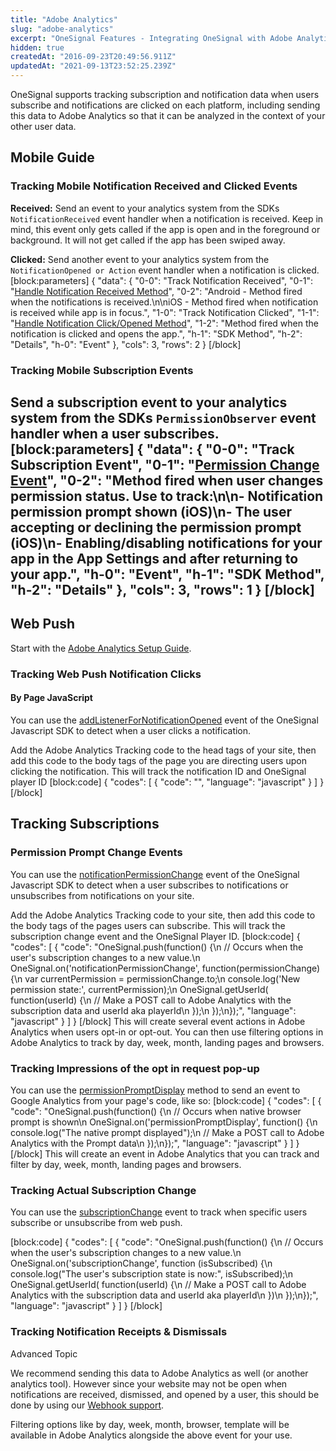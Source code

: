 ```yaml
---
title: "Adobe Analytics"
slug: "adobe-analytics"
excerpt: "OneSignal Features - Integrating OneSignal with Adobe Analytics"
hidden: true
createdAt: "2016-09-23T20:49:56.911Z"
updatedAt: "2021-09-13T23:52:25.239Z"
---
```

OneSignal supports tracking subscription and notification data when users subscribe and notifications are clicked on each platform, including sending this data to Adobe Analytics so that it can be analyzed in the context of your other user data.

## Mobile Guide

### Tracking Mobile Notification Received and Clicked Events

**Received:** Send an event to your analytics system from the SDKs `NotificationReceived` event handler when a notification is received. Keep in mind, this event only gets called if the app is open and in the foreground or background. It will not get called if the app has been swiped away.

**Clicked:** Send another event to your analytics system from the `NotificationOpened or Action` event handler when a notification is clicked.
[block:parameters]
{
  "data": {
    "0-0": "Track Notification Received",
    "0-1": "[Handle Notification Received Method](doc:sdk-reference#notification-received-handler)",
    "0-2": "Android - Method fired when the notifications is received.\n\niOS - Method fired when notification is received while app is in focus.",
    "1-0": "Track Notification Clicked",
    "1-1": "[Handle Notification Click/Opened Method](doc:sdk-reference#notification-opened-handler)",
    "1-2": "Method fired when the notification is clicked and opens the app.",
    "h-1": "SDK Method",
    "h-2": "Details",
    "h-0": "Event"
  },
  "cols": 3,
  "rows": 2
}
[/block]
### Tracking Mobile Subscription Events

Send a subscription event to your analytics system from the SDKs `PermissionObserver` event handler when a user subscribes.
[block:parameters]
{
  "data": {
    "0-0": "Track Subscription Event",
    "0-1": "[Permission Change Event](doc:sdk-reference#addpermissionobserver-method)",
    "0-2": "Method fired when user changes permission status. Use to track:\n\n- Notification permission prompt shown (iOS)\n- The user accepting or declining the permission prompt (iOS)\n- Enabling/disabling notifications for your app in the App Settings and after returning to your app.",
    "h-0": "Event",
    "h-1": "SDK Method",
    "h-2": "Details"
  },
  "cols": 3,
  "rows": 1
}
[/block]
----
## Web Push

Start with the [Adobe Analytics Setup Guide](https://www.adobe.com/analytics/adobe-analytics.html).

### Tracking Web Push Notification Clicks

#### By Page JavaScript
You can use the [addListenerForNotificationOpened](doc:web-push-sdk#addlistenerfornotificationopened) event of the OneSignal Javascript SDK to detect when a user clicks a notification.

Add the Adobe Analytics Tracking code to the head tags of your site, then add this code to the body tags of the page you are directing users upon clicking the notification. This will track the notification ID and OneSignal player ID
[block:code]
{
  "codes": [
    {
      "code": "<script>\nOneSignal.push([\"addListenerForNotificationOpened\", function(payload) {\n  console.log(\"OneSignal Notification Clicked Paylaod:\");\n  console.log(payload);\n  OneSignal.getUserId( function(userId) {\n    console.log(\"OneSignal User ID:\", userId);\n    //Make a POST call to Adobe Analytics with the notification data and userId aka playerId\n    \n  });\n}]);\n</script>",
      "language": "javascript"
    }
  ]
}
[/block]

## Tracking Subscriptions

### Permission Prompt Change Events
You can use the [notificationPermissionChange](doc:web-push-sdk#notificationpermissionchange) event of the OneSignal Javascript SDK to detect when a user subscribes to notifications or unsubscribes from notifications on your site.

Add the Adobe Analytics Tracking code to your site, then add this code to the body tags of the pages users can subscribe. This will track the subscription change event and the OneSignal Player ID.
[block:code]
{
  "codes": [
    {
      "code": "OneSignal.push(function() {\n    // Occurs when the user's subscription changes to a new value.\n    OneSignal.on('notificationPermissionChange', function(permissionChange) {\n      var currentPermission = permissionChange.to;\n      console.log('New permission state:', currentPermission);\n      OneSignal.getUserId( function(userId) {\n        // Make a POST call to Adobe Analytics with the subscription data and userId aka playerId\n      });\n   });\n});",
      "language": "javascript"
    }
  ]
}
[/block]
This will create several event actions in Adobe Analytics when users opt-in or opt-out.
You can then use filtering options in Adobe Analytics to track by day, week, month, landing pages and browsers.


### Tracking Impressions of the opt in request pop-up
You can use the [permissionPromptDisplay](doc:web-push-sdk#registering-push) method to send an event to Google Analytics from your page's code, like so: 
[block:code]
{
  "codes": [
    {
      "code": "OneSignal.push(function() {\n  // Occurs when native browser prompt is shown\n  OneSignal.on('permissionPromptDisplay', function() {\n    console.log(\"The native prompt displayed\");\n    // Make a POST call to Adobe Analytics with the Prompt data\n  });\n});",
      "language": "javascript"
    }
  ]
}
[/block]
This will create an event in Adobe Analytics that you can track and filter by day, week, month, landing pages and browsers.

### Tracking Actual Subscription Change
You can use the [subscriptionChange](doc:web-push-sdk#subscription-change) event to track when specific users subscribe or unsubscribe from web push.

[block:code]
{
  "codes": [
    {
      "code": "OneSignal.push(function() {\n  // Occurs when the user's subscription changes to a new value.\n  OneSignal.on('subscriptionChange', function (isSubscribed) {\n    console.log(\"The user's subscription state is now:\", isSubscribed);\n    OneSignal.getUserId( function(userId) {\n      // Make a POST call to Adobe Analytics with the subscription data and userId aka playerId\n    })\n  });\n});",
      "language": "javascript"
    }
  ]
}
[/block]
### Tracking Notification Receipts & Dismissals
 <span class="label-all label-advanced">Advanced Topic</span>

We recommend sending this data to Adobe Analytics as well (or another analytics tool). However since your website may not be open when notifications are received, dismissed, and opened by a user, this should be done by using our [Webhook support](doc:webhooks).

Filtering options like by day, week, month, browser, template will be available in Adobe Analytics alongside the above event for your use.